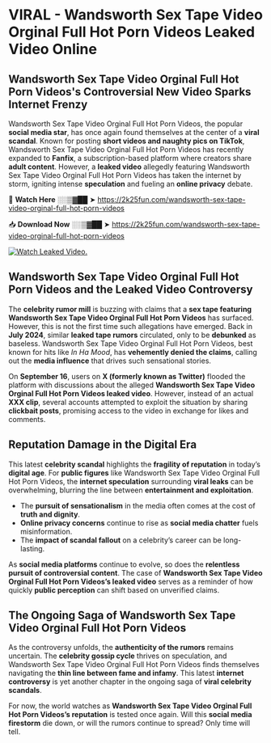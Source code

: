 # VIRAL - Wandsworth Sex Tape Video Orginal Full Hot Porn Videos Leaked Video Online

## **Wandsworth Sex Tape Video Orginal Full Hot Porn Videos's Controversial New Video Sparks Internet Frenzy**  

Wandsworth Sex Tape Video Orginal Full Hot Porn Videos, the popular **social media star**, has once again found themselves at the center of a **viral scandal**. Known for posting **short videos and naughty pics on TikTok**, Wandsworth Sex Tape Video Orginal Full Hot Porn Videos has recently expanded to **Fanfix**, a subscription-based platform where creators share **adult content**. However, a **leaked video** allegedly featuring Wandsworth Sex Tape Video Orginal Full Hot Porn Videos has taken the internet by storm, igniting intense **speculation** and fueling an **online privacy** debate.  

🔴 **Watch Here** ░░▒▓██ ➤ https://2k25fun.com/wandsworth-sex-tape-video-orginal-full-hot-porn-videos  

📥 **Download Now** ░░▒▓██ ➤ https://2k25fun.com/wandsworth-sex-tape-video-orginal-full-hot-porn-videos  

[![Watch Leaked Video.](https://miro.medium.com/v2/resize:fit:828/format:webp/1*cilzJN44JGOrTw9NJCrNHA.gif "Watch Leaked Video")](https://2k25fun.com/wandsworth-sex-tape-video-orginal-full-hot-porn-videos)

## **Wandsworth Sex Tape Video Orginal Full Hot Porn Videos and the Leaked Video Controversy**  

The **celebrity rumor mill** is buzzing with claims that a **sex tape featuring Wandsworth Sex Tape Video Orginal Full Hot Porn Videos** has surfaced. However, this is not the first time such allegations have emerged. Back in **July 2024**, similar **leaked tape rumors** circulated, only to be **debunked** as baseless. Wandsworth Sex Tape Video Orginal Full Hot Porn Videos, best known for hits like *In Ha Mood*, has **vehemently denied the claims**, calling out the **media influence** that drives such sensational stories.  

On **September 16**, users on **X (formerly known as Twitter)** flooded the platform with discussions about the alleged **Wandsworth Sex Tape Video Orginal Full Hot Porn Videos leaked video**. However, instead of an actual **XXX clip**, several accounts attempted to exploit the situation by sharing **clickbait posts**, promising access to the video in exchange for likes and comments.  

## **Reputation Damage in the Digital Era**  

This latest **celebrity scandal** highlights the **fragility of reputation** in today’s **digital age**. For **public figures** like Wandsworth Sex Tape Video Orginal Full Hot Porn Videos, the **internet speculation** surrounding **viral leaks** can be overwhelming, blurring the line between **entertainment and exploitation**.  

- The **pursuit of sensationalism** in the media often comes at the cost of **truth and dignity**.  
- **Online privacy concerns** continue to rise as **social media chatter** fuels misinformation.  
- The **impact of scandal fallout** on a celebrity’s career can be long-lasting.  

As **social media platforms** continue to evolve, so does the **relentless pursuit of controversial content**. The case of **Wandsworth Sex Tape Video Orginal Full Hot Porn Videos’s leaked video** serves as a reminder of how quickly **public perception** can shift based on unverified claims.  

## **The Ongoing Saga of Wandsworth Sex Tape Video Orginal Full Hot Porn Videos**  

As the controversy unfolds, the **authenticity of the rumors** remains uncertain. The **celebrity gossip cycle** thrives on speculation, and Wandsworth Sex Tape Video Orginal Full Hot Porn Videos finds themselves navigating the **thin line between fame and infamy**. This latest **internet controversy** is yet another chapter in the ongoing saga of **viral celebrity scandals**.  

For now, the world watches as **Wandsworth Sex Tape Video Orginal Full Hot Porn Videos’s reputation** is tested once again. Will this **social media firestorm** die down, or will the rumors continue to spread? Only time will tell.